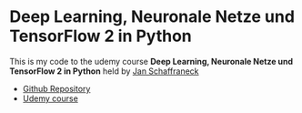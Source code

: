 # Deep Learning, Neuronale Netze und TensorFlow 2 in Python

This is my code to the udemy course **Deep Learning, Neuronale Netze und TensorFlow 2 in Python** held by [Jan Schaffraneck](https://github.com/franneck94)
* [Github Repository](https://github.com/franneck94/UdemyTF)
* [Udemy course](https://www.udemy.com/course/deep-learning-und-ai-generative-neural-networks-mit-python/)
